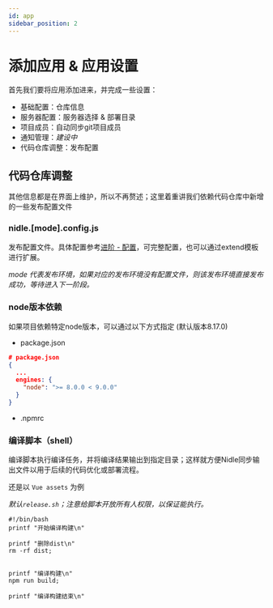 ```yaml
---
id: app
sidebar_position: 2
---
```


# 添加应用 & 应用设置
首先我们要将应用添加进来，并完成一些设置：
* 基础配置：仓库信息
* 服务器配置：服务器选择 & 部署目录
* 项目成员：自动同步git项目成员
* 通知管理：*建设中*
* 代码仓库调整：发布配置

## 代码仓库调整
其他信息都是在界面上维护，所以不再赘述；这里着重讲我们依赖代码仓库中新增的一些发布配置文件

### nidle.[mode].config.js
发布配置文件。具体配置参考[进阶 - 配置](../advanced/config)，可完整配置，也可以通过extend模板进行扩展。

*mode 代表发布环境，如果对应的发布环境没有配置文件，则该发布环境直接发布成功，等待进入下一阶段。*

### node版本依赖
如果项目依赖特定node版本，可以通过以下方式指定 (默认版本8.17.0)

* package.json
```json
# package.json
{
  ...
  engines: {
    "node": ">= 8.0.0 < 9.0.0"
  }
}
```
* .npmrc

### 编译脚本（shell）
编译脚本执行编译任务，并将编译结果输出到指定目录；这样就方便Nidle同步输出文件以用于后续的代码优化或部署流程。

还是以 `Vue assets` 为例

*默认`release.sh`；注意给脚本开放所有人权限，以保证能执行。*
```shell
#!/bin/bash
printf "开始编译构建\n"

printf "删除dist\n"
rm -rf dist;


printf "编译构建\n"
npm run build;

printf "编译构建结束\n"
```
